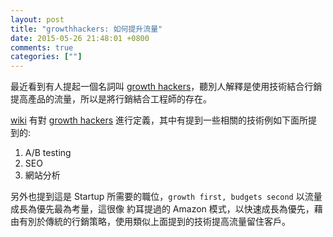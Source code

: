 ```yaml
---
layout: post
title: "growthhackers: 如何提升流量"
date: 2015-05-26 21:48:01 +0800
comments: true
categories: [""]
---
```



<!-- more -->


最近看到有人提起一個名詞叫 [growth hackers]，聽別人解釋是使用技術結合行銷提高產品的流量，所以是將行銷結合工程師的存在。


[wiki] 有對 [growth hackers] 進行定義，其中有提到一些相關的技術例如下面所提到的:

1. A/B testing
2. SEO
3. 網站分析

另外也提到這是 Startup 所需要的職位，`growth first, budgets second` 以流量成長為優先最為考量，這很像
約耳提過的 Amazon 模式，以快速成長為優先，藉由有別於傳統的行銷策略，使用類似上面提到的技術提高流量留住客戶。


[growth hackers]:https://growthhackers.com
[wiki]:http://en.wikipedia.org/wiki/Growth_hacking